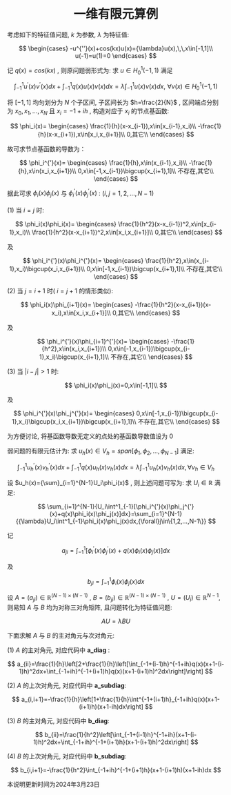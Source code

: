 <div align="center">

# 一维有限元算例

</div>

考虑如下的特征值问题, $k$ 为参数, $\lambda$ 为特征值:

$$
\begin{cases}
-u^{''}(x)+cos(kx)u(x)={\lambda}u(x),\,\,x\in[-1,1]\\
u(-1)=u(1)=0
\end{cases}
$$

记 $q(x)=cos(kx)$ , 则原问题弱形式为: 求 $u{\in}H^1_0(-1,1)$ 满足

$$
\int^1_{-1}u^{'}(x)v^{'}(x)dx+\int^1_{-1}q(x)u(x)v(x)dx=\lambda\int^1_{-1}u(x)v(x)dx,\,\,{\forall}v(x){\in}H^1_0(-1,1)
$$

将 $[-1,1]$ 均匀划分为 $N$ 个子区间, 子区间长为 $h=\frac{2}{N}$ , 区间端点分别为 $x_0,x_1,...,x_N$ 且 $x_i=-1+ih$ , 构造对应于 $x_i$ 的节点基函数:


$$
\phi_i(x)=
\begin{cases}
\frac{1}{h}(x-x_{i-1}),x\in[x_{i-1},x_i)\\
-\frac{1}{h}(x-x_{i+1}),x\in[x_i,x_{i+1}]\\
0,其它\\
\end{cases}
$$


故可求节点基函数的导数为：

$$
\phi_i^{'}(x)=
\begin{cases}
\frac{1}{h},x\in(x_{i-1},x_i)\\
-\frac{1}{h},x\in(x_i,x_{i+1})\\
0,x\in[-1,x_{i-1})\bigcup(x_{i+1},1]\\
不存在,其它\\
\end{cases}
$$

据此可求 $\phi_i(x)\phi_j(x)$ 与 $\phi_i^{'}(x)\phi_j^{'}(x)$ : $(i,j=1,2,...,N-1)$ <br/>
<br/>
(1) 当 $i=j$ 时:

$$
\phi_i(x)\phi_i(x)=
\begin{cases}
\frac{1}{h^2}(x-x_{i-1})^2,x\in[x_{i-1},x_i)\\
\frac{1}{h^2}(x-x_{i+1})^2,x\in[x_i,x_{i+1}]\\
0,其它\\
\end{cases}
$$

及

$$
\phi_i^{'}(x)\phi_i^{'}(x)=
\begin{cases}
\frac{1}{h^2},x\in(x_{i-1},x_i)\bigcup(x_i,x_{i+1})\\
0,x\in[-1,x_{i-1})\bigcup(x_{i+1},1]\\
不存在,其它\\
\end{cases}
$$

(2) 当 $j=i+1$ 时( $i=j+1$ 的情形类似):

$$
\phi_i(x)\phi_{i+1}(x)=
\begin{cases}
-\frac{1}{h^2}(x-x_{i+1})(x-x_i),x\in[x_i,x_{i+1}]\\
0,其它\\
\end{cases}
$$

及

$$
\phi_i^{'}(x)\phi_{i+1}^{'}(x)=
\begin{cases}
-\frac{1}{h^2},x\in(x_i,x_{i+1})\\
0,x\in[-1,x_{i-1})\bigcup(x_{i-1},x_i)\bigcup(x_{i+1},1]\\
不存在,其它\\
\end{cases}
$$

(3) 当 $|i-j|>1$ 时:

$$
\phi_i(x)\phi_j(x)=0,x\in[-1,1]\\
$$

及

$$
\phi_i^{'}(x)\phi_j^{'}(x)=
\begin{cases}
0,x\in[-1,x_{i-1})\bigcup(x_{i-1},x_i)\bigcup(x_i,x_{i+1})\bigcup(x_{i+1},1]\\
不存在,其它\\
\end{cases}
$$

为方便讨论, 将基函数导数无定义的点处的基函数导数值设为 $0$

弱问题的有限元估计为: 求 $u_h(x){\in}V_h=span[\phi_1,\phi_2,...,\phi_{N-1}]$ 满足:

$$
\int^1_{-1}u_h^{'}(x)v_h^{'}(x)dx+\int^1_{-1}q(x)u_h(x)v_h(x)dx=\lambda\int^1_{-1}u_h(x)v_h(x)dx,{\forall}v_h{\in}V_h
$$

设 $u_h(x)={\sum}_{i=1}^{N-1}U_i\phi_i(x)$ , 则上述问题可写为: 求 $U_i{\in}\mathbb{R}$ 满足: 

$$
\sum_{i=1}^{N-1}{U_i\int^1_{-1}[\phi_i^{'}(x)\phi_j^{'}(x)+q(x)\phi_i(x)\phi_j(x)]dx}=\sum_{i=1}^{N-1}{{\lambda}U_i\int^1_{-1}\phi_i(x)\phi_j(x)dx,{\forall}j\in\{1,2,...,N-1\}}
$$

记

$$
a_{ji}=\int^1_{-1}[\phi_i^{'}(x)\phi_j^{'}(x)+q(x)\phi_i(x)\phi_j(x)]dx
$$

及

$$
b_{ji}=\int^1_{-1}\phi_i(x)\phi_j(x)dx
$$

设 $A=(a_{ji}){\in}\mathbb{R}^{(N-1)\times(N-1)}$ , $B=(b_{ji}){\in}\mathbb{R}^{(N-1)\times(N-1)}$ , $U=(U_{i}){\in}\mathbb{R}^{N-1}$, 则易知 $A$ 与 $B$ 均为对称三对角矩阵, 且问题转化为特征值问题:

$$
AU={\lambda}BU
$$

下面求解 $A$ 与 $B$ 的主对角元与次对角元:

(1) $A$ 的主对角元, 对应代码中 **a_diag** :

$$
a_{ii}=\frac{1}{h}\left[2+\frac{1}{h}\left[\int_{-1+(i-1)h}^{-1+ih}q(x)(x+1-(i-1)h)^2dx+\int_{-1+ih}^{-1+(i+1)h}q(x)(x+1-(i+1)h)^2dx\right]\right]
$$

(2) $A$ 的上次对角元, 对应代码中 **a_subdiag**:

$$
a_{i,i+1}=-\frac{1}{h}\left[1+\frac{1}{h}\int^{-1+(i+1)h}_{-1+ih}q(x)(x+1-(i+1)h)(x+1-ih)dx\right]
$$

(3) $B$ 的主对角元, 对应代码中 **b_diag**:

$$
b_{ii}=\frac{1}{h^2}\left[\int_{-1+(i-1)h}^{-1+ih}(x+1-(i-1)h)^2dx+\int_{-1+ih}^{-1+(i+1)h}(x+1-(i+1)h)^2dx\right]
$$

(4) $B$ 的上次对角元, 对应代码中 **b_subdiag**:

$$
b_{i,i+1}=-\frac{1}{h^2}\int_{-1+ih}^{-1+(i+1)h}(x+1-(i+1)h)(x+1-ih)dx
$$

本说明更新时间为2024年3月23日 <br/>

